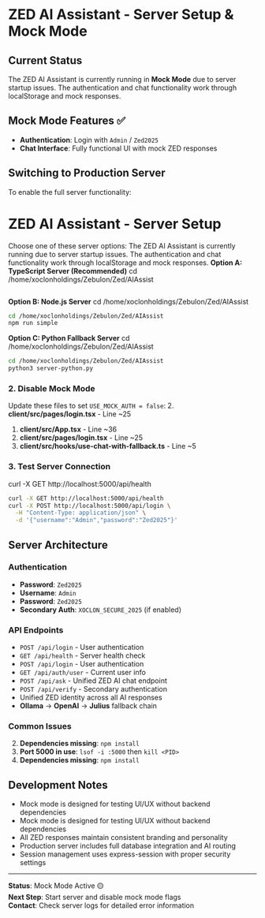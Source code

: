 # ZED AI Assistant - Server Setup & Mock Mode

## Current Status

The ZED AI Assistant is currently running in **Mock Mode** due to server startup issues. The authentication and chat functionality work through localStorage and mock responses.

## Mock Mode Features ✅

- **Authentication**: Login with `Admin` / `Zed2025`
- **Chat Interface**: Fully functional UI with mock ZED responses

## Switching to Production Server

To enable the full server functionality:

# ZED AI Assistant - Server Setup

Choose one of these server options:
The ZED AI Assistant is currently running due to server startup issues. The authentication and chat functionality work through localStorage and mock responses.
**Option A: TypeScript Server (Recommended)**
cd /home/xoclonholdings/Zebulon/Zed/AIAssist
```bash
```

**Option B: Node.js Server**
cd /home/xoclonholdings/Zebulon/Zed/AIAssist
```bash
cd /home/xoclonholdings/Zebulon/Zed/AIAssist
npm run simple
```

**Option C: Python Fallback Server**
cd /home/xoclonholdings/Zebulon/Zed/AIAssist
```bash
cd /home/xoclonholdings/Zebulon/Zed/AIAssist
python3 server-python.py
```

### 2. Disable Mock Mode

Update these files to set `USE_MOCK_AUTH = false`:
2. **client/src/pages/login.tsx** - Line ~25
1. **client/src/App.tsx** - Line ~36
2. **client/src/pages/login.tsx** - Line ~25
3. **client/src/hooks/use-chat-with-fallback.ts** - Line ~5

### 3. Test Server Connection
curl -X GET http://localhost:5000/api/health
```bash
curl -X GET http://localhost:5000/api/health
curl -X POST http://localhost:5000/api/login \
  -H "Content-Type: application/json" \
  -d '{"username":"Admin","password":"Zed2025"}'
```

## Server Architecture

### Authentication
- **Password**: `Zed2025`
- **Username**: `Admin`
- **Password**: `Zed2025`
- **Secondary Auth**: `XOCLON_SECURE_2025` (if enabled)

### API Endpoints
- `POST /api/login` - User authentication
- `GET /api/health` - Server health check
- `POST /api/login` - User authentication
- `GET /api/auth/user` - Current user info
- `POST /api/ask` - Unified ZED AI chat endpoint
- `POST /api/verify` - Secondary authentication
- Unified ZED identity across all AI responses
- **Ollama** → **OpenAI** → **Julius** fallback chain
### Common Issues
2. **Dependencies missing**: `npm install`
1. **Port 5000 in use**: `lsof -i :5000` then `kill <PID>`
2. **Dependencies missing**: `npm install`
## Development Notes
- Mock mode is designed for testing UI/UX without backend dependencies
- Mock mode is designed for testing UI/UX without backend dependencies
- All ZED responses maintain consistent branding and personality
- Production server includes full database integration and AI routing
- Session management uses express-session with proper security settings
---
**Status**: Mock Mode Active 🟡  
**Next Step**: Start server and disable mock mode flags  
**Contact**: Check server logs for detailed error information
